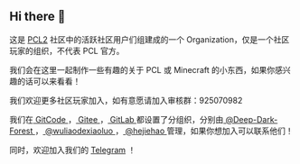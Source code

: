 ## Hi there 👋

<!--

**Here are some ideas to get you started:**

🙋‍♀️ A short introduction - what is your organization all about?
🌈 Contribution guidelines - how can the community get involved?
👩‍💻 Useful resources - where can the community find your docs? Is there anything else the community should know?
🍿 Fun facts - what does your team eat for breakfast?
🧙 Remember, you can do mighty things with the power of [Markdown](https://docs.github.com/github/writing-on-github/getting-started-with-writing-and-formatting-on-github/basic-writing-and-formatting-syntax)
-->
这是 [PCL2](https://github.com/Hex-Dragon/PCL2) 社区中的活跃社区用户们组建成的一个 Organization，仅是一个社区玩家的组织，不代表 PCL 官方。

我们会在这里一起制作一些有趣的关于 PCL 或 Minecraft 的小东西，如果你感兴趣的话可以来看看！

我们欢迎更多社区玩家加入，如有意愿请加入审核群：925070982

我们在[ GitCode ](https://www.gitcode.com/PCL-Community)，[ Gitee ](https://www.gitee.com/PCL-Community)，[ GitLab ](https://www.gitlab.com/PCL-Community)都设置了分组织，分别由[ @Deep-Dark-Forest ](https://www.github.com/deep-Dark-Forest)，[ @wuliaodexiaoluo ](https://www.github.com/wuliaodexiaoluo)，[ @hejiehao ](https://www.github.com/hejiehao)管理，如果你想加入可以联系他们！

同时，欢迎加入我们的 [Telegram](https://t.me/pcl_community) ！
